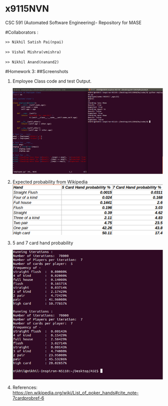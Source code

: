 # x9115NVN
CSC 591 (Automated Software Engineering)- Repository for MASE

#Collaborators :

	>> Nikhil Satish Pai(npai)

	>> Vishal Mishra(vmishra)

	>> Nikhil Anand(nanand2)

#Homework 3:
##Screenshots

1. Employee Class code and test Output.

	![soemTExt](./images/class_emp.png)

2. Expected probability from Wikipedia  
   ![soemTExt](./images/poker_prob.png)

3. 5 and 7 card hand probability  

   ![soemTExt](./images/poker_pout.png)

5. References:  
   https://en.wikipedia.org/wiki/List_of_poker_hands#cite_note-7cardprobref-6  	
   

